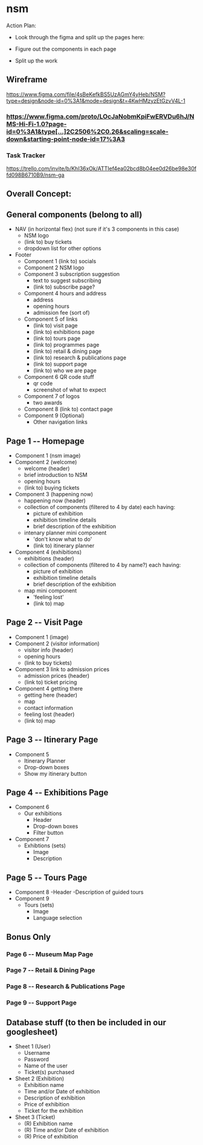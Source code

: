 # nsm

Action Plan:

- Look through the figma and split up the pages here:

- Figure out the components in each page
- Split up the work

## Wireframe

https://www.figma.com/file/4sBeKefkBS5UzAGmY4yHeb/NSM?type=design&node-id=0%3A1&mode=design&t=4KwHMzyzEtGzvV4L-1

### https://www.figma.com/proto/LOcJaNobmKpiFwERVDu6hJ/NMS-Hi-Fi-1.0?page-id=0%3A1&type[…]2C2506%2C0.26&scaling=scale-down&starting-point-node-id=17%3A3

### Task Tracker

https://trello.com/invite/b/KhI36xOk/ATTIef4ea02bcd8b04ee0d26be98e30ffd098B6710B9/nsm-ga

## Overall Concept:

## General components (belong to all)

<!-- I think it's probably 1 Navigation component with Link tags surrounding <img> <div> (for buy tickets) and <ul><li> -->

- NAV (in horizontal flex) (not sure if it's 3 components in this case)
  - NSM logo
  - (link to) buy tickets
  - dropdown list for other options
- Footer
  - Component 1 (link to) socials
  - Component 2 NSM logo
  - Component 3 subscription suggestion
    - text to suggest subscribing
    - (link to) subscribe page?
  - Component 4 hours and address
    - address
    - opening hours
    - admission fee (sort of)
  - Component 5 of links
    - (link to) visit page
    - (link to) exhibitions page
    - (link to) tours page
    - (link to) programmes page
    - (link to) retail & dining page
    - (link to) research & publications page
    - (link to) support page
    - (link to) who we are page
  - Component 6 QR code stuff
    - qr code
    - screenshot of what to expect
  - Component 7 of logos
    - two awards
  - Component 8 (link to) contact page
  - Component 9 (Optional)
    - Other navigation links

## Page 1 -- Homepage

- Component 1 (nsm image)
- Component 2 (welcome)
  - welcome (header)
  - brief introduction to NSM
  - opening hours
  - (link to) buying tickets
- Component 3 (happening now)
  - happening now (header)
  - collection of components (filtered to 4 by date) each having:
    - picture of exhibition
    - exhibition timeline details
    - brief description of the exhibition
  - intenary planner mini component
    - 'don't know what to do'
    - (link to) itinerary planner
- Component 4 (exhibitions)
  - exhibitions (header)
  - collection of components (filtered to 4 by name?) each having:
    - picture of exhibition
    - exhibition timeline details
    - brief description of the exhibition
  - map mini component
    - 'feeling lost'
    - (link to) map

## Page 2 -- Visit Page

- Component 1 (image)
- Component 2 (visitor information)
  - visitor info (header)
  - opening hours
  - (link to buy tickets)
- Component 3 link to admission prices
  - admission prices (header)
  - (link to) ticket pricing
- Component 4 getting there
  - getting here (header)
  - map
  - contact information
  - feeling lost (header)
  - (link to) map

## Page 3 -- Itinerary Page

- Component 5
  - Itinerary Planner
  - Drop-down boxes
  - Show my itinerary button

## Page 4 -- Exhibitions Page

- Component 6
  - Our exhibitions
    - Header
    - Drop-down boxes
    - Filter button
- Component 7
  - Exhibtions (sets)
    - Image
    - Description

## Page 5 -- Tours Page

- Component 8
  -Header
  -Description of guided tours
- Component 9
  - Tours (sets)
    - Image
    - Language selection

## Bonus Only

### Page 6 -- Museum Map Page

### Page 7 -- Retail & Dining Page

### Page 8 -- Research & Publications Page

### Page 9 -- Support Page

## Database stuff (to then be included in our googlesheet)

- Sheet 1 (User)
  - Username
  - Password
  - Name of the user
  - Ticket(s) purchased
- Sheet 2 (Exhibition)
  - Exhibition name
  - Time and/or Date of exhibition
  - Description of exhibition
  - Price of exhibition
  - Ticket for the exhibition
- Sheet 3 (Ticket)
  - (R) Exhibition name
  - (R) Time and/or Date of exhibition
  - (R) Price of exhibition
